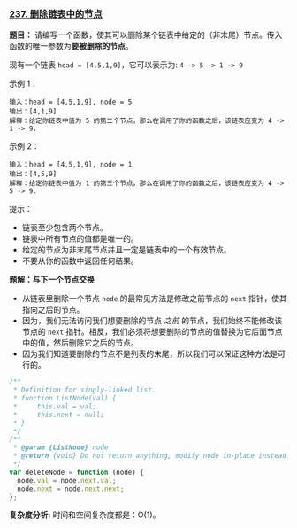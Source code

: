 ### [237. 删除链表中的节点](https://leetcode-cn.com/problems/delete-node-in-a-linked-list/)

**题目：** 请编写一个函数，使其可以删除某个链表中给定的（非末尾）节点。传入函数的唯一参数为**要被删除的节点**。

现有一个链表 `head = [4,5,1,9]`，它可以表示为: `4 -> 5 -> 1 -> 9`

示例 1：

```
输入：head = [4,5,1,9], node = 5
输出：[4,1,9]
解释：给定你链表中值为 5 的第二个节点，那么在调用了你的函数之后，该链表应变为 4 -> 1 -> 9.
```

示例 2：

```
输入：head = [4,5,1,9], node = 1
输出：[4,5,9]
解释：给定你链表中值为 1 的第三个节点，那么在调用了你的函数之后，该链表应变为 4 -> 5 -> 9.
```

提示：

- 链表至少包含两个节点。
- 链表中所有节点的值都是唯一的。
- 给定的节点为非末尾节点并且一定是链表中的一个有效节点。
- 不要从你的函数中返回任何结果。

**题解：与下一个节点交换**

- 从链表里删除一个节点 `node` 的最常见方法是修改之前节点的 `next` 指针，使其指向之后的节点。
- 因为，我们无法访问我们想要删除的节点 _之前_ 的节点，我们始终不能修改该节点的 `next` 指针。相反，我们必须将想要删除的节点的值替换为它后面节点中的值，然后删除它之后的节点。
- 因为我们知道要删除的节点不是列表的末尾，所以我们可以保证这种方法是可行的。

```js
/**
 * Definition for singly-linked list.
 * function ListNode(val) {
 *     this.val = val;
 *     this.next = null;
 * }
 */
/**
 * @param {ListNode} node
 * @return {void} Do not return anything, modify node in-place instead.
 */
var deleteNode = function (node) {
  node.val = node.next.val;
  node.next = node.next.next;
};
```

**复杂度分析:** 时间和空间复杂度都是：O(1)。
